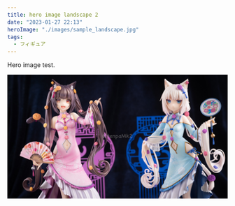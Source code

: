 ```yaml
---
title: hero image landscape 2
date: "2023-01-27 22:13"
heroImage: "./images/sample_landscape.jpg"
tags:
  - フィギュア
---
```


Hero image test.

![landscape](./images/sample_landscape.jpg)
